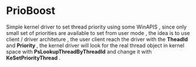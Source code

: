 # PrioBoost
Simple kernel driver to set thread priority using some WinAPIS , since only small set of priorities are available to set from user mode , the idea is to use client / driver 
architeture , the user client reach the driver with the <b> TheadId </b> and <b> Priority </b> , the kernel driver will look for the real thread object in kernel space with <b>PsLookupThreadByThreadId</b>
and change it with <b> KeSetPriorityThread</b> .
